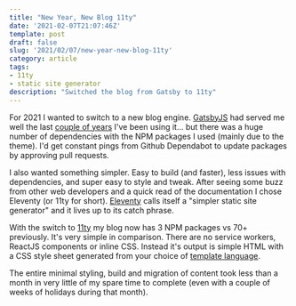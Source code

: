 ```yaml
---
title: "New Year, New Blog 11ty"
date: '2021-02-07T21:07:46Z'
template: post
draft: false
slug: '2021/02/07/new-year-new-blog-11ty'
category: article
tags:
- 11ty
- static site generator
description: "Switched the blog from Gatsby to 11ty"
--- 
```


For 2021 I wanted to switch to a new blog engine. [GatsbyJS](https://www.gatsbyjs.com) had served me well the last [couple of years](/2018/03/31/new-year-new-blog/) I've been using it... but there was a huge number of dependencies with the NPM packages I used (mainly due to the theme). I'd get constant pings from Github Dependabot to update packages by approving pull requests. 

I also wanted something simpler. Easy to build (and faster), less issues with dependencies, and super easy to style and tweak. After seeing some buzz from other web developers and a quick read of the documentation I chose Eleventy (or 11ty for short). [Eleventy](https://www.11ty.dev) calls itself a "simpler static site generator" and it lives up to its catch phrase. 

With the switch to [11ty](https://www.11ty.dev) my blog now has 3 NPM packages vs 70+ previously. It's very simple in comparison. There are no service workers, ReactJS components or inline CSS. Instead it's output is simple HTML with a CSS style sheet generated from your choice of [template language](https://www.11ty.dev/docs/). 

The entire minimal styling, build and migration of content took less than a month in very little of my spare time to complete (even with a couple of weeks of holidays during that month). 
